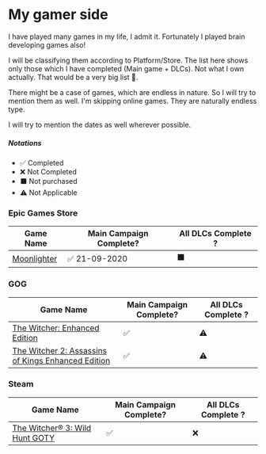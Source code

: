 # My gamer side

I have played many games in my life, I admit it. Fortunately I played brain developing games also!

I will be classifying them according to Platform/Store. The list here shows only those which I have completed (Main game + DLCs). Not what I own actually. That would be a very big list 😬.

There might be a case of games, which are endless in nature. So I will try to mention them as well. I'm skipping online games. They are naturally endless type.

I will try to mention the dates as well wherever possible.

##### Notations

- ✅ Completed
- ❌ Not Completed
- ⬛ Not purchased
- ⚠ Not Applicable

### Epic Games Store

| Game Name                                                                     | Main Campaign Complete? | All DLCs Complete ? |
| ----------------------------------------------------------------------------- | ----------------------- | ------------------- |
| [Moonlighter](https://www.epicgames.com/store/en-US/product/moonlighter/home) | ✅ 21-09-2020           | ⬛                  |

### GOG

| Game Name                                                                                    | Main Campaign Complete? | All DLCs Complete ? |
| -------------------------------------------------------------------------------------------- | ----------------------- | ------------------- |
| [The Witcher: Enhanced Edition](https://www.gog.com/game/the_witcher)                        | ✅                      | ⚠                   |
| [The Witcher 2: Assassins of Kings Enhanced Edition](https://www.gog.com/game/the_witcher_2) | ✅                      | ⚠                   |

### Steam

| Game Name                                                                                            | Main Campaign Complete? | All DLCs Complete ? |
| ---------------------------------------------------------------------------------------------------- | ----------------------- | ------------------- |
| [The Witcher® 3: Wild Hunt GOTY](https://store.steampowered.com/app/292030/The_Witcher_3_Wild_Hunt/) | ✅                      | ❌                  |

[^goty]: Game Of The Year Edition
